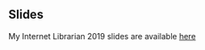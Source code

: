 ## Slides
My Internet Librarian 2019 slides are available
[here](http://internet-librarian.infotoday.com/2019/Presentations.aspx)
